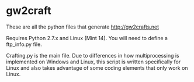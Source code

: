 gw2craft
========

These are all the python files that generate http://gw2crafts.net

Requires Python 2.7.x and Linux (Mint 14).  You will need to define a ftp_info.py file.

Crafting.py is the main file.  Due to differences in how multiprocessing is implemented on Windows and Linux, this script is written specifically for Linux and also takes advantage of some coding elements that only work on Linux.

